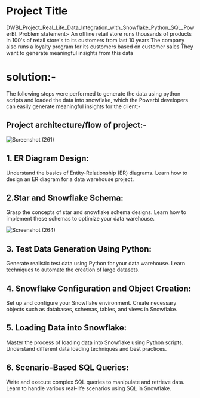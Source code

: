 # Project Title
DWBI_Project_Real_Life_Data_Integration_with_Snowflake_Python_SQL_PowerBI.
Problem statement:- An offline retail store runs thousands of products in 100's of retail store's to its customers from last 10 years.The company also runs a loyalty program for its customers based on customer sales
They want to generate meaningful insights from this data


# solution:-

The following steps were performed to generate the data using python scripts and loaded the data into snowflake, which the Powerbi developers can easily generate meaningful insights for the client:-

## Project architecture/flow of project:-

![Screenshot (261)](https://github.com/user-attachments/assets/e1fc62b9-d44f-4ec8-b69f-89bb6513b973)


## 1. ER Diagram Design:
Understand the basics of Entity-Relationship (ER) diagrams.
Learn how to design an ER diagram for a data warehouse project.

## 2.Star and Snowflake Schema:
Grasp the concepts of star and snowflake schema designs.
Learn how to implement these schemas to optimize your data warehouse.

![Screenshot (264)](https://github.com/user-attachments/assets/fff9a457-5a35-4443-807d-39ba299bca9c)


## 3. Test Data Generation Using Python:
Generate realistic test data using Python for your data warehouse.
Learn techniques to automate the creation of large datasets.

## 4. Snowflake Configuration and Object Creation:
Set up and configure your Snowflake environment.
Create necessary objects such as databases, schemas, tables, and views in Snowflake.

## 5. Loading Data into Snowflake:
Master the process of loading data into Snowflake using Python scripts.
Understand different data loading techniques and best practices.

## 6. Scenario-Based SQL Queries:
Write and execute complex SQL queries to manipulate and retrieve data.
Learn to handle various real-life scenarios using SQL in Snowflake.
